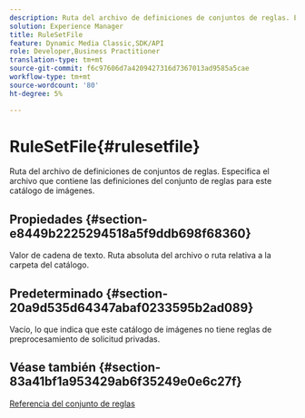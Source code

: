 ```yaml
---
description: Ruta del archivo de definiciones de conjuntos de reglas. Especifica el archivo que contiene las definiciones del conjunto de reglas para este catálogo de imágenes.
solution: Experience Manager
title: RuleSetFile
feature: Dynamic Media Classic,SDK/API
role: Developer,Business Practitioner
translation-type: tm+mt
source-git-commit: f6c97606d7a4209427316d7367013ad9585a5cae
workflow-type: tm+mt
source-wordcount: '80'
ht-degree: 5%

---
```



# RuleSetFile{#rulesetfile}

Ruta del archivo de definiciones de conjuntos de reglas. Especifica el archivo que contiene las definiciones del conjunto de reglas para este catálogo de imágenes.

## Propiedades {#section-e8449b2225294518a5f9ddb698f68360}

Valor de cadena de texto. Ruta absoluta del archivo o ruta relativa a la carpeta del catálogo.

## Predeterminado {#section-20a9d535d64347abaf0233595b2ad089}

Vacío, lo que indica que este catálogo de imágenes no tiene reglas de preprocesamiento de solicitud privadas.

## Véase también {#section-83a41bf1a953429ab6f35249e0e6c27f}

[Referencia del conjunto de reglas](../../../../../is-api/image-catalog/image-serving-api-ref/c-image-catalog-reference/c-rule-set-reference/c-rule-set-reference.md#concept-3e5058cf3507470b82cac638df23ea8e)
